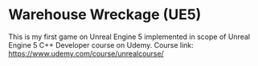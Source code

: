 # Warehouse Wreckage (UE5)

This is my first game on Unreal Engine 5 implemented in scope of Unreal Engine 5 C++ Developer course on Udemy.
Course link: https://www.udemy.com/course/unrealcourse/

